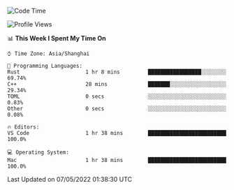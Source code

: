 <!--START_SECTION:waka-->
![Code Time](http://img.shields.io/badge/Code%20Time-1%2C282%20hrs%2057%20mins-blue)

![Profile Views](http://img.shields.io/badge/Profile%20Views-5-blue)

📊 **This Week I Spent My Time On** 

```text
⌚︎ Time Zone: Asia/Shanghai

💬 Programming Languages: 
Rust                     1 hr 8 mins         █████████████████░░░░░░░░   69.74% 
C++                      28 mins             ███████░░░░░░░░░░░░░░░░░░   29.34% 
TOML                     0 secs              ░░░░░░░░░░░░░░░░░░░░░░░░░   0.83% 
Other                    0 secs              ░░░░░░░░░░░░░░░░░░░░░░░░░   0.08%

🔥 Editors: 
VS Code                  1 hr 38 mins        █████████████████████████   100.0%

💻 Operating System: 
Mac                      1 hr 38 mins        █████████████████████████   100.0%

```


 Last Updated on 07/05/2022 01:38:30 UTC
<!--END_SECTION:waka-->
